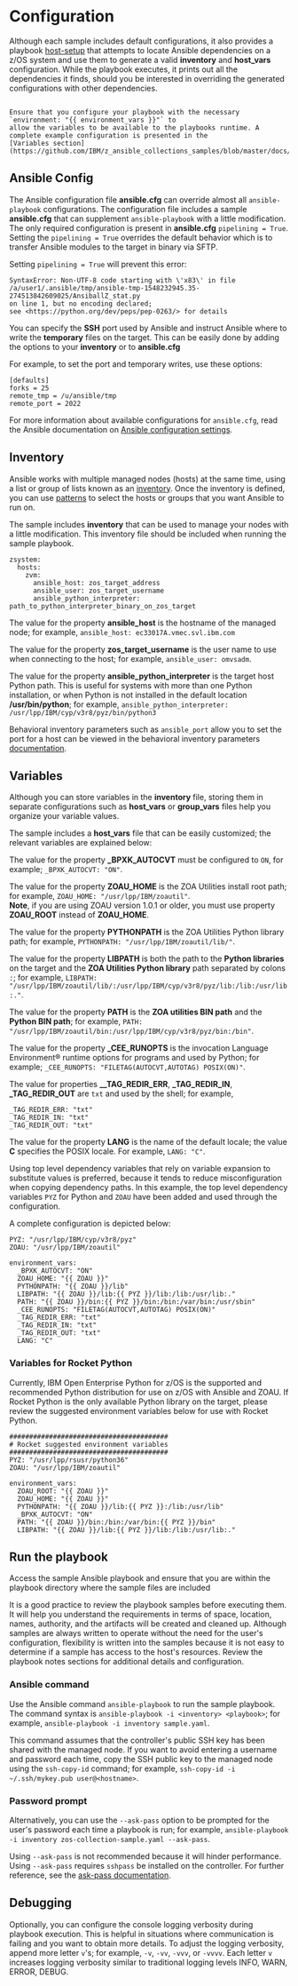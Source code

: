 
# Configuration

Although each sample includes default configurations, it also provides
a playbook [host-setup](https://github.com/ansible-collections/ibm_zos_core/blob/dev/playbooks/host-setup.yaml)
that attempts to locate Ansible dependencies on a z/OS system and
use them to generate a valid **inventory** and **host_vars** configuration.
While the playbook executes, it prints out all the dependencies it finds, 
should you be interested in overriding the generated configurations with other
dependencies.

```

Ensure that you configure your playbook with the necessary `environment: "{{ environment_vars }}"` to
allow the variables to be available to the playbooks runtime. A complete example configuration is presented in the
[Variables section](https://github.com/IBM/z_ansible_collections_samples/blob/master/docs/share/configuration_guide.md#variables).
```

## Ansible Config

The Ansible configuration file **ansible.cfg** can override almost all
`ansible-playbook` configurations. The configuration file includes a sample **ansible.cfg**
that can supplement `ansible-playbook` with a little modification. The only required
configuration is present in **ansible.cfg** `pipelining = True`.
Setting the `pipelining = True` overrides the default behavior which is to
transfer Ansible modules to the target in binary via SFTP.

Setting `pipelining = True` will prevent this error:
```
SyntaxError: Non-UTF-8 code starting with \'x83\' in file
/a/user1/.ansible/tmp/ansible-tmp-1548232945.35-274513842609025/AnsiballZ_stat.py
on line 1, but no encoding declared;
see <https://python.org/dev/peps/pep-0263/> for details
```

You can specify the **SSH** port used by Ansible and instruct Ansible where
to write the **temporary** files on the target. This can be easily done by
adding the options to your **inventory** or to **ansible.cfg**

For example, to set the port and temporary writes, use these options:
``` {.yaml}
[defaults]
forks = 25
remote_tmp = /u/ansible/tmp
remote_port = 2022
```

For more information about available configurations for `ansible.cfg`,
read the Ansible documentation on
[Ansible configuration settings](https://docs.ansible.com/ansible/latest/reference_appendices/config.html#ansible-configuration-settings-locations).

## Inventory

Ansible works with multiple managed nodes (hosts) at the same time,
using a list or group of lists known as an
[inventory](https://docs.ansible.com/ansible/latest/user_guide/intro_inventory.html).
Once the inventory is defined, you can use
[patterns](https://docs.ansible.com/ansible/latest/user_guide/intro_patterns.html#intro-patterns)
to select the hosts or groups that you want Ansible to run on.

The sample includes **inventory** that can be used to manage your nodes
with a little modification. This inventory file should be included when running
the sample playbook.

``` {.yaml}
zsystem:
  hosts:
    zvm:
      ansible_host: zos_target_address
      ansible_user: zos_target_username
      ansible_python_interpreter: path_to_python_interpreter_binary_on_zos_target
```

The value for the property **ansible_host** is the hostname of the
managed node; for example, `ansible_host: ec33017A.vmec.svl.ibm.com`

The value for the property **zos_target_username** is the user name to
use when connecting to the host; for example, `ansible_user: omvsadm`.

The value for the property **ansible_python_interpreter** is the target
host Python path. This is useful for systems with more than one Python
installation, or when Python is not installed in the default location
**/usr/bin/python**; for example,
`ansible_python_interpreter: /usr/lpp/IBM/cyp/v3r8/pyz/bin/python3`

Behavioral inventory parameters such as `ansible_port` allow you
to set the port for a host can be viewed in the behavioral inventory parameters
[documentation](https://docs.ansible.com/ansible/latest/user_guide/intro_inventory.html#connecting-to-hosts-behavioral-inventory-parameters).

## Variables

Although you can store variables in the **inventory** file, storing them in
separate configurations such as **host_vars** or **group_vars** files help
you organize your variable values. 

The sample includes a **host_vars** file that can be easily customized;
the relevant variables are explained below:

The value for the property **\_BPXK_AUTOCVT** must be configured to
`ON`, for example; `_BPXK_AUTOCVT: "ON"`.

The value for the property **ZOAU_HOME** is the ZOA Utilities install
root path; for example, `ZOAU_HOME: "/usr/lpp/IBM/zoautil"`.  
**Note**, if you are using ZOAU version 1.0.1 or older, you must use property **ZOAU_ROOT**
instead of **ZOAU_HOME**.

The value for the property **PYTHONPATH** is the ZOA Utilities Python
library path; for example, `PYTHONPATH: "/usr/lpp/IBM/zoautil/lib/"`.

The value for the property **LIBPATH** is both the path to the
**Python libraries** on the target and the **ZOA Utilities Python library**
path separated by colons `:`; for example,
`LIBPATH: "/usr/lpp/IBM/zoautil/lib/:/usr/lpp/IBM/cyp/v3r8/pyz/lib:/lib:/usr/lib:."`.

The value for the property **PATH** is the **ZOA utilities BIN path**
and the **Python BIN path**; for example,
`PATH: "/usr/lpp/IBM/zoautil/bin:/usr/lpp/IBM/cyp/v3r8/pyz/bin:/bin"`.

The value for the property **\_CEE_RUNOPTS** is the invocation Language
Environment® runtime options for programs and used by Python; for
example; `_CEE_RUNOPTS: "FILETAG(AUTOCVT,AUTOTAG) POSIX(ON)"`.

The value for properties **\_\_TAG_REDIR_ERR**, **\_TAG_REDIR_IN**,
**\_TAG_REDIR_OUT** are `txt` and used by the shell; for example,

``` {.sh}
_TAG_REDIR_ERR: "txt"
_TAG_REDIR_IN: "txt"
_TAG_REDIR_OUT: "txt"
```

The value for the property **LANG** is the name of the default locale;
the value **C** specifies the POSIX locale. For example, `LANG: "C"`.

Using top level dependency variables that rely on variable expansion to
substitute values is preferred, because it tends to reduce
misconfiguration when copying dependency paths. In this example, the top
level dependency variables `PYZ` for Python and `ZOAU` have been added
and used through the configuration.

A complete configuration is depicted below:

``` {.yaml}
PYZ: "/usr/lpp/IBM/cyp/v3r8/pyz"
ZOAU: "/usr/lpp/IBM/zoautil"

environment_vars:
  _BPXK_AUTOCVT: "ON"
  ZOAU_HOME: "{{ ZOAU }}"
  PYTHONPATH: "{{ ZOAU }}/lib"
  LIBPATH: "{{ ZOAU }}/lib:{{ PYZ }}/lib:/lib:/usr/lib:."
  PATH: "{{ ZOAU }}/bin:{{ PYZ }}/bin:/bin:/var/bin:/usr/sbin"
  _CEE_RUNOPTS: "FILETAG(AUTOCVT,AUTOTAG) POSIX(ON)"
  _TAG_REDIR_ERR: "txt"
  _TAG_REDIR_IN: "txt"
  _TAG_REDIR_OUT: "txt"
  LANG: "C"
```

### Variables for Rocket Python

Currently, IBM Open Enterprise Python for z/OS is the supported and
recommended Python distribution for use on z/OS with Ansible and ZOAU.
If Rocket Python is the only available Python library on the target, please
review the suggested environment variables below for use with Rocket
Python.

``` {.yaml}
########################################
# Rocket suggested environment variables
########################################
PYZ: "/usr/lpp/rsusr/python36"
ZOAU: "/usr/lpp/IBM/zoautil"

environment_vars:
  ZOAU_ROOT: "{{ ZOAU }}"
  ZOAU_HOME: "{{ ZOAU }}"
  PYTHONPATH: "{{ ZOAU }}/lib:{{ PYZ }}:/lib:/usr/lib"
  _BPXK_AUTOCVT: "ON"
  PATH: "{{ ZOAU }}/bin:/bin:/var/bin:{{ PYZ }}/bin"
  LIBPATH: "{{ ZOAU }}/lib:{{ PYZ }}/lib:/lib:/usr/lib:."
```

## Run the playbook

Access the sample Ansible playbook and ensure that you are within the
playbook directory where the sample files are included

It is a good practice to review the playbook samples before executing
them. It will help you understand the requirements in terms of space,
location, names, authority, and the artifacts will be created and cleaned
up. Although samples are always written to operate without the need for
the user's configuration, flexibility is written into the samples
because it is not easy to determine if a sample has access to the
host's resources. Review the playbook notes sections for additional
details and configuration.

### Ansible command
Use the Ansible command `ansible-playbook` to run the sample playbook.
The command syntax is `ansible-playbook -i <inventory> <playbook>`; for
example, `ansible-playbook -i inventory sample.yaml`.

This command assumes that the controller's public SSH key has been
shared with the managed node. If you want to avoid entering a username
and password each time, copy the SSH public key to the managed node
using the `ssh-copy-id` command; for example,
`ssh-copy-id -i ~/.ssh/mykey.pub user@<hostname>`.

### Password prompt
Alternatively, you can use the `--ask-pass` option to be prompted for
the user\'s password each time a playbook is run; for example,
`ansible-playbook -i inventory zos-collection-sample.yaml --ask-pass`.

Using `--ask-pass` is not recommended because it will hinder
performance. Using `--ask-pass` requires `sshpass` be installed on
the controller. For further reference, see the
[ask-pass documentation](https://linux.die.net/man/1/sshpass).

## Debugging

Optionally, you can configure the console logging verbosity during
playbook execution. This is helpful in situations where communication is
failing and you want to obtain more details. To adjust the logging
verbosity, append more letter `v`'s; for example,
`-v`, `-vv`, `-vvv`, or `-vvvv`. Each letter `v` increases logging
verbosity similar to traditional logging levels INFO, WARN, ERROR, DEBUG.


